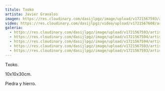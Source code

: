 ```yaml
---
titulo: Txoko
artista: Javier Gravalos
imagen: https://res.cloudinary.com/dasijlpgz/image/upload/v1721567593/artistas/Javier%20Gravalos/Txoko/P1100022.jpg
video: https://res.cloudinary.com/dasijlpgz/video/upload/v1721567608/artistas/Javier%20Gravalos/Txoko/obra2.mp4
galeria:
  - https://res.cloudinary.com/dasijlpgz/image/upload/v1721567593/artistas/Javier%20Gravalos/Txoko/P1100022.jpg
  - https://res.cloudinary.com/dasijlpgz/image/upload/v1721567594/artistas/Javier%20Gravalos/Txoko/P1100026.jpg
  - https://res.cloudinary.com/dasijlpgz/image/upload/v1721567594/artistas/Javier%20Gravalos/Txoko/P1100024.jpg
  - https://res.cloudinary.com/dasijlpgz/image/upload/v1721567593/artistas/Javier%20Gravalos/Txoko/P1100023.jpg
  - https://res.cloudinary.com/dasijlpgz/image/upload/v1721567593/artistas/Javier%20Gravalos/Txoko/P1100025.jpg
---
```

Txoko.

10x10x30cm.

Piedra y hierro.
